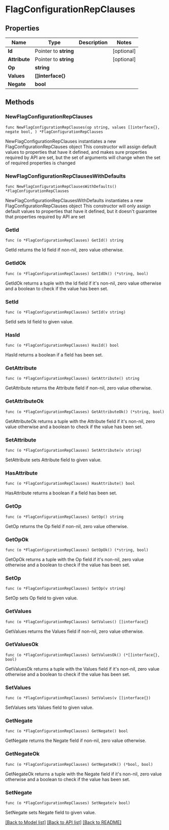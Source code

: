 # FlagConfigurationRepClauses

## Properties

Name | Type | Description | Notes
------------ | ------------- | ------------- | -------------
**Id** | Pointer to **string** |  | [optional] 
**Attribute** | Pointer to **string** |  | [optional] 
**Op** | **string** |  | 
**Values** | **[]interface{}** |  | 
**Negate** | **bool** |  | 

## Methods

### NewFlagConfigurationRepClauses

`func NewFlagConfigurationRepClauses(op string, values []interface{}, negate bool, ) *FlagConfigurationRepClauses`

NewFlagConfigurationRepClauses instantiates a new FlagConfigurationRepClauses object
This constructor will assign default values to properties that have it defined,
and makes sure properties required by API are set, but the set of arguments
will change when the set of required properties is changed

### NewFlagConfigurationRepClausesWithDefaults

`func NewFlagConfigurationRepClausesWithDefaults() *FlagConfigurationRepClauses`

NewFlagConfigurationRepClausesWithDefaults instantiates a new FlagConfigurationRepClauses object
This constructor will only assign default values to properties that have it defined,
but it doesn't guarantee that properties required by API are set

### GetId

`func (o *FlagConfigurationRepClauses) GetId() string`

GetId returns the Id field if non-nil, zero value otherwise.

### GetIdOk

`func (o *FlagConfigurationRepClauses) GetIdOk() (*string, bool)`

GetIdOk returns a tuple with the Id field if it's non-nil, zero value otherwise
and a boolean to check if the value has been set.

### SetId

`func (o *FlagConfigurationRepClauses) SetId(v string)`

SetId sets Id field to given value.

### HasId

`func (o *FlagConfigurationRepClauses) HasId() bool`

HasId returns a boolean if a field has been set.

### GetAttribute

`func (o *FlagConfigurationRepClauses) GetAttribute() string`

GetAttribute returns the Attribute field if non-nil, zero value otherwise.

### GetAttributeOk

`func (o *FlagConfigurationRepClauses) GetAttributeOk() (*string, bool)`

GetAttributeOk returns a tuple with the Attribute field if it's non-nil, zero value otherwise
and a boolean to check if the value has been set.

### SetAttribute

`func (o *FlagConfigurationRepClauses) SetAttribute(v string)`

SetAttribute sets Attribute field to given value.

### HasAttribute

`func (o *FlagConfigurationRepClauses) HasAttribute() bool`

HasAttribute returns a boolean if a field has been set.

### GetOp

`func (o *FlagConfigurationRepClauses) GetOp() string`

GetOp returns the Op field if non-nil, zero value otherwise.

### GetOpOk

`func (o *FlagConfigurationRepClauses) GetOpOk() (*string, bool)`

GetOpOk returns a tuple with the Op field if it's non-nil, zero value otherwise
and a boolean to check if the value has been set.

### SetOp

`func (o *FlagConfigurationRepClauses) SetOp(v string)`

SetOp sets Op field to given value.


### GetValues

`func (o *FlagConfigurationRepClauses) GetValues() []interface{}`

GetValues returns the Values field if non-nil, zero value otherwise.

### GetValuesOk

`func (o *FlagConfigurationRepClauses) GetValuesOk() (*[]interface{}, bool)`

GetValuesOk returns a tuple with the Values field if it's non-nil, zero value otherwise
and a boolean to check if the value has been set.

### SetValues

`func (o *FlagConfigurationRepClauses) SetValues(v []interface{})`

SetValues sets Values field to given value.


### GetNegate

`func (o *FlagConfigurationRepClauses) GetNegate() bool`

GetNegate returns the Negate field if non-nil, zero value otherwise.

### GetNegateOk

`func (o *FlagConfigurationRepClauses) GetNegateOk() (*bool, bool)`

GetNegateOk returns a tuple with the Negate field if it's non-nil, zero value otherwise
and a boolean to check if the value has been set.

### SetNegate

`func (o *FlagConfigurationRepClauses) SetNegate(v bool)`

SetNegate sets Negate field to given value.



[[Back to Model list]](../README.md#documentation-for-models) [[Back to API list]](../README.md#documentation-for-api-endpoints) [[Back to README]](../README.md)


